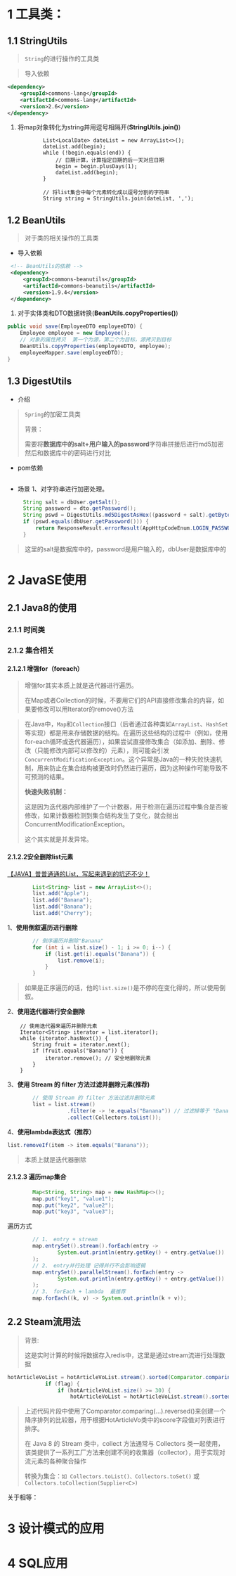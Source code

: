 # 1 工具类：
## 1.1  StringUtils

> `String`的进行操作的工具类
> 

> 导入依赖

```xml
<dependency>
    <groupId>commons-lang</groupId>
    <artifactId>commons-lang</artifactId>
    <version>2.6</version>
</dependency>
```

1. 将map对象转化为string并用逗号相隔开(**StringUtils.join()**)

   ```
           List<LocalDate> dateList = new ArrayList<>();
           dateList.add(begin);
           while (!begin.equals(end)) {
               // 日期计算，计算指定日期的后一天对应日期
               begin = begin.plusDays(1);
               dateList.add(begin);
           }
   
           // 将list集合中每个元素转化成以逗号分割的字符串
           String string = StringUtils.join(dateList, ',');
   ```


## 1.2 BeanUtils
> 对于类的相关操作的工具类
> 

- 导入依赖

```xml
 <!-- BeanUtils的依赖 -->
 <dependency>
     <groupId>commons-beanutils</groupId>
     <artifactId>commons-beanutils</artifactId>
     <version>1.9.4</version>
 </dependency>
```

1.  对于实体类和DTO数据转换(**BeanUtils.copyProperties()**)

```java
public void save(EmployeeDTO employeeDTO) {
    Employee employee = new Employee();
    // 对象的属性拷贝  第一个为源，第二个为目标，源拷贝到目标
    BeanUtils.copyProperties(employeeDTO, employee);
    employeeMapper.save(employeeDTO);
}
```




## 1.3 DigestUtils
- 介绍
> `Spring`的加密工具类
>
> 背景：
>
> ​	需要将**数据库中的salt+用户输入的password**字符串拼接后进行md5加密然后和数据库中的密码进行对比

- pom依赖
```xml

```

- 场景
1、对字符串进行加密处理。
```java
     String salt = dbUser.getSalt();
     String password = dto.getPassword();
     String pswd = DigestUtils.md5DigestAsHex((password + salt).getBytes());
     if (pswd.equals(dbUser.getPassword())) {
         return ResponseResult.errorResult(AppHttpCodeEnum.LOGIN_PASSWORD_ERROR);
     }
```

>  这里的salt是数据库中的，password是用户输入的，dbUser是数据库中的




# 2 JavaSE使用

## 2.1 Java8的使用

### 2.1.1 时间类







### 2.1.2 集合相关

#### 2.1.2.1 增强for（foreach）

> 增强for其实本质上就是迭代器进行遍历。
>
> 在Map或者Collection的时候，不要用它们的API直接修改集合的内容，如果要修改可以用Iterator的remove()方法

> 在Java中，`Map`和`Collection`接口（后者通过各种类如`ArrayList`、`HashSet`等实现）都是用来存储数据的结构。在遍历这些结构的过程中（例如，使用for-each循环或迭代器遍历），如果尝试直接修改集合（如添加、删除、修改（只能修改内部可以修改的）元素），则可能会引发`ConcurrentModificationException`。这个异常是Java的一种失败快速机制，用来防止在集合结构被更改时仍然进行遍历，因为这种操作可能导致不可预测的结果。
>
>**快速失败机制：**
> 
>这是因为迭代器内部维护了一个计数器，用于检测在遍历过程中集合是否被修改，如果计数器检测到集合结构发生了变化，就会抛出ConcurrentModificationException。
> 
>这个其实就是并发异常。

#### 2.1.2.2安全删除list元素

[【JAVA】普普通通的List，写起来遇到的坑还不少！](https://www.bilibili.com/video/BV18Y4y1B7fR/?share_source=copy_web&vd_source=a9e0245042931de24eb0a8f018fa0eae)

```java
        List<String> list = new ArrayList<>();
        list.add("Apple");
        list.add("Banana");
        list.add("Banana");
        list.add("Cherry");
```

1、**使用倒叙遍历进行删除**

```java
        // 倒序遍历并删除"Banana"
        for (int i = list.size() - 1; i >= 0; i--) {
            if (list.get(i).equals("Banana")) {
                list.remove(i);
            }
        }
```

> 如果是正序遍历的话，他的`list.size()`是不停的在变化得的，所以使用倒叙。

2、**使用迭代器进行安全删除**

        // 使用迭代器来遍历并删除元素
        Iterator<String> iterator = list.iterator();
        while (iterator.hasNext()) {
            String fruit = iterator.next();
            if (fruit.equals("Banana")) {
                iterator.remove(); // 安全地删除元素
            }
        }

3、**使用 Stream 的 filter 方法过滤并删除元素(推荐)**

```java
        // 使用 Stream 的 filter 方法过滤并删除元素
        list = list.stream()
                   .filter(e -> !e.equals("Banana")) // 过滤掉等于 "Banana" 的元素
                   .collect(Collectors.toList());

```

4、**使用lambda表达式（推荐）**

```java
list.removeIf(item -> item.equals("Banana"));
```

> 本质上就是迭代器删除

#### 2.1.2.3 遍历map集合

```java
        Map<String, String> map = new HashMap<>();
        map.put("key1", "value1");
        map.put("key2", "value2");
        map.put("key3", "value3");
```

遍历方式

```java
        // 1、 entry + stream
        map.entrySet().stream().forEach(entry ->
                System.out.println(entry.getKey() + entry.getValue())
        );
        // 2、 entry并行处理 记得并行不会影响逻辑
        map.entrySet().parallelStream().forEach(entry ->
                System.out.println(entry.getKey() + entry.getValue())
        );
        // 3、 forEach + lambda  最推荐
        map.forEach((k, v) -> System.out.println(k + v));
```



## 2.2 Steam流用法

> 背景:
>
> 这是实时计算的时候将数据存入redis中，这里是通过stream流进行处理数据

```java
hotArticleVoList = hotArticleVoList.stream().sorted(Comparator.comparing(HotArticleVo::getS            //如果缓存中不存在，查询缓存中分值最小的一条数据，进行分值的比较，如果当前文章的分值大于缓存中的数据，就替换
            if (flag) {
                if (hotArticleVoList.size() >= 30) {
                    hotArticleVoList = hotArticleVoList.stream().sorted(Comparator.comparing(HotArticleVo::getScore).reversed()).collect(Collectors.toList());
```

> 上述代码片段中使用了Comparator.comparing(...).reversed()来创建一个降序排列的比较器，用于根据HotArticleVo类中的score字段值对列表进行排序。
>
> 在 Java 8 的 Stream 类中，collect 方法通常与 Collectors 类一起使用，该类提供了一系列工厂方法来创建不同的收集器（collector），用于实现对流元素的各种聚合操作
>
> 转换为集合：`如 Collectors.toList()、Collectors.toSet()` 或 `Collectors.toCollection(Supplier<C>)`



关于相等：







# 3 设计模式的应用





# 4 SQL应用

